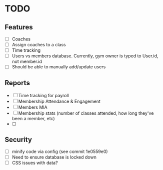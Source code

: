 # TODO

## Features

- [ ] Coaches
- [ ] Assign coaches to a class
- [ ] Time tracking
- [ ] Users vs members database. Currently, gym owner is typed to User.id, not member.id
- [ ] Should be able to manually add/update users

## Reports

- [ ] Time tracking for payroll
- [ ] Membership Attendance & Engagement
- [ ] Members MIA
- [ ] Membership stats (number of classes attended, how long they've been a member, etc)
- [ ]

## Security

- [ ] minify code via config (see commit 1e0559e0)
- [ ] Need to ensure database is locked down
- [ ] CSS issues with data?
